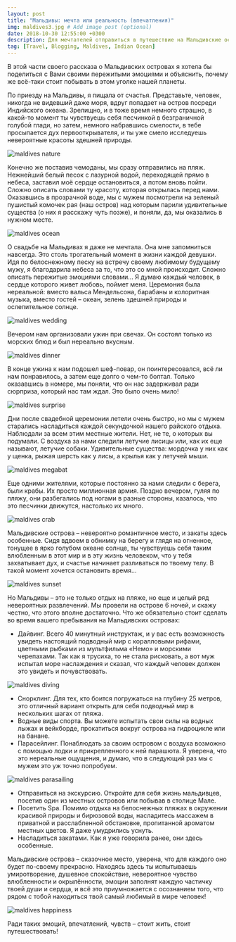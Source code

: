 ```yaml
---
layout: post
title: "Мальдивы: мечта или реальность (впечатления)"
img: maldives3.jpg # Add image post (optional)
date: 2018-10-30 12:55:00 +0300
description: Для мечтателей отправиться в путешествие на Мальдивские острова и организовать там свадебную церемонию. # Add post description (optional)
tag: [Travel, Blogging, Maldives, Indian Ocean]
---
```

В этой части своего рассказа о Мальдивских островах я хотела бы поделиться с Вами своими пережитыми эмоциями и объяснить, почему же всё-таки стоит побывать в этом уголке нашей планеты. 

По приезду на Мальдивы, я пищала от счастья. Представьте, человек, никогда не видевший даже моря, вдруг попадает на остров посреди Индийского океана. Зрелищно, и в тоже время немного страшно, в какой-то момент ты чувствуешь себя песчинкой в безграничной голубой глади, но затем, немного набравшись смелости, в тебе просыпается дух первооткрывателя, и ты уже смело исследуешь невероятные красоты здешней природы. 

![maldives nature](/assets/img/maldives_nature.jpg)

Конечно же поставив чемоданы, мы сразу отправились на пляж. Нежнейший белый песок с лазурной водой, переходящей прямо в небеса, заставил моё сердце остановиться, а потом вновь пойти. Сложно описать словами ту красоту, которая открылась перед нами. Оказавшись в прозрачной воде, мы с мужем посмотрели на зеленый пушистый комочек рая (наш остров) над которым парили удивительные существа (о них я расскажу чуть позже), и поняли, да, мы оказались в нужном месте. 

![maldives ocean](/assets/img/maldives_ocean.jpg)

О свадьбе на Мальдивах я даже не мечтала. Она мне запомниться навсегда. Это столь трогательный момент в жизни каждой девушки. Идя по белоснежному песку на встречу своему любимому будущему мужу, я благодарила небеса за то, что это со мной происходит. Сложно описать пережитые эмоциями словами… Я думаю каждый человек, в сердце которого живет любовь, поймет меня. Церемония была нереальной: вместо вальса Мендельсона, барабаны и колоритная музыка, вместо гостей – океан, зелень здешней природы и ослепительное солнце. 

![maldives wedding](/assets/img/maldives_wedding.jpg)

Вечером нам организовали ужин при свечах. Он состоял только из морских блюд и был нереально вкусным. 

![maldives dinner](/assets/img/maldives_dinner.jpg)

В конце ужина к нам подошел шеф-повар, он поинтересовался, всё ли нам понравилось, а затем еще долго о чем-то болтал. Только оказавшись в номере, мы поняли, что он нас задерживал ради сюрприза, который нас там ждал.  Это было очень мило! 

![maldives surprise](/assets/img/maldives_surprise.jpg)

Дни после свадебной церемонии летели очень быстро, но мы с мужем старались насладиться каждой секундочкой нашего райского отдыха. Наблюдали за всем этим местные жители. Нет, не те, о которых вы подумали. С воздуха за нами следили летучие лисицы или, как их еще называют, летучие собаки. Удивительные существа: мордочка у них как у щенка, рыжая шерсть как у лисы, а крылья как у летучей мыши. 

![maldives megabat](/assets/img/maldives_megabat.jpg)

Еще одними жителями, которые постоянно за нами следили с берега, были крабы. Их просто миллионная армия. Поздно вечером, гуляя по пляжу, они разбегались под ногами в разные стороны, казалось, что это песчинки движутся, настолько их много.    

![maldives crab](/assets/img/maldives_crab.jpg)

Мальдивские острова – невероятно романтичное место, и закаты здесь особенные. Сидя вдвоем в обнимку на берегу и глядя на огненное, тонущее в ярко голубом океане солнце, ты чувствуешь себя таким влюбленным в этот мир и в эту жизнь человеком, что у тебя захватывает дух, и счастье начинает разливаться по твоему телу. В такой момент хочется остановить время… 

![maldives sunset](/assets/img/maldives_sunset.jpg)

Но Мальдивы – это не только отдых на пляже, но еще и целый ряд невероятных развлечений. Мы провели на острове 6 ночей, и скажу честно, что этого вполне достаточно. Что же обязательно стоит сделать во время вашего пребывания на Мальдивских островах:

* Дайвинг. Всего 40 минутный инструктаж, и у вас есть возможность увидеть настоящий подводный мир с коралловыми рифами, цветными рыбками из мультфильма «Немо» и морскими черепахами. Так как я трусиха, то не стала рисковать, а вот муж испытал море наслаждения и сказал, что каждый человек должен это увидеть и почувствовать.

![maldives diving](/assets/img/maldives_diving.jpg)

* Снорклинг. Для тех, кто боится погружаться на глубину 25 метров, это отличный вариант открыть для себя подводный мир в нескольких шагах от пляжа. 
* Водные виды спорта. Вы можете испытать свои силы на водных лыжах и вейкборде, прокатиться вокруг острова на гидроцикле или на банане. 
* Парасейлинг. Понаблюдать за своим островом с воздуха возможно с помощью лодки и прикрепленного к ней парашюта. Я уверена, что это нереальные ощущения, и думаю, что в следующий раз мы с мужем это уж точно попробуем.  

![maldives parasailing](/assets/img/maldives_parasailing.jpg)

* Отправиться на экскурсию. Откройте для себя жизнь мальдивцев, посетив один из местных островов или побывав в столице Мале. 
* Посетить Spa. Помимо отдыха на белоснежных пляжах в окружении красивой природы и бирюзовой воды, насладитесь массажем в приватной и расслабленной обстановке, пропитанной ароматом местных цветов. Я даже умудрились уснуть. 
* Насладиться закатами. Как я уже говорила ранее, они здесь особенные.  

Мальдивские острова – сказочное место, уверена, что для каждого оно будет по-своему прекрасно. Находясь здесь ты испытываешь умиротворение, душевное спокойствие, невероятное чувство влюбленности и окрылённости, эмоции заполнят каждую частичку твоей души и сердца, и всё это приумножается с осознанием того, что рядом с тобой находиться твой самый любимый в мире человек! 

![maldives happiness](/assets/img/maldives_happiness.jpg)

Ради таких эмоций, впечатлений, чувств – стоит жить, стоит путешествовать! 







